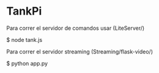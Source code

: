 # TankPi

Para correr el servidor de comandos usar (LiteServer/)

$ node tank.js

Para correr el servidor streaming (Streaming/flask-video/)

$ python app.py

